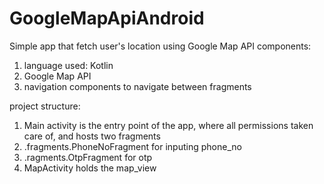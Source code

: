 # GoogleMapApiAndroid

Simple app that fetch user's location using Google Map API
components:
  1) language used: Kotlin
  2) Google Map API
  3) navigation components to navigate between fragments

project structure:
  1) Main activity is the entry point of the app, where all permissions taken care of, and hosts two fragments
  2) .fragments.PhoneNoFragment for inputing phone_no
  3) .ragments.OtpFragment for otp
  4) MapActivity holds the map_view
